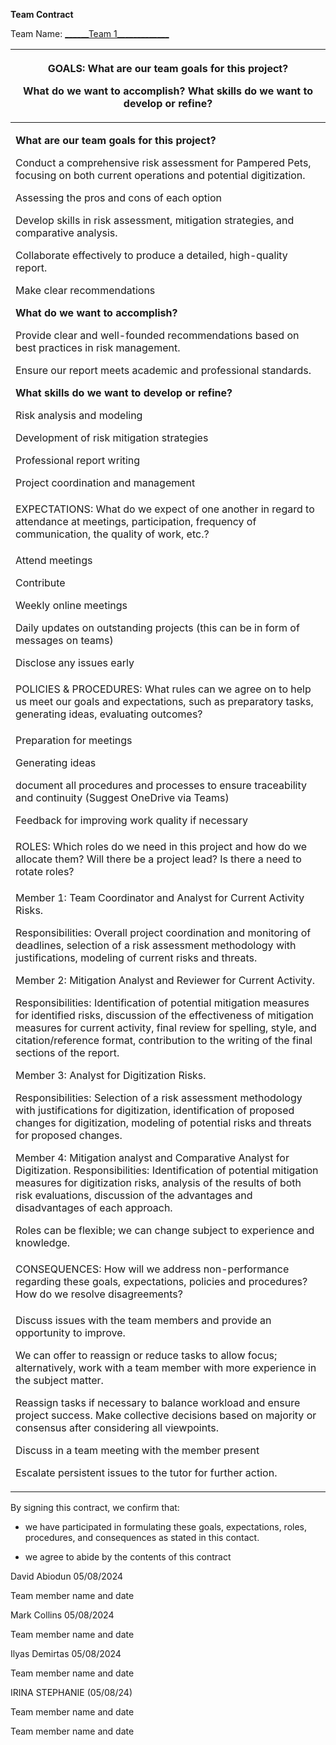 **Team Contract**

Team Name: <u>\_\_\_\_\_\_Team 1\_\_\_\_\_\_\_\_\_\_\_\_\_</u>

<table>
<colgroup>
<col style="width: 100%" />
</colgroup>
<thead>
<tr>
<th><p>GOALS: What are our team goals for this project?</p>
<p>What do we want to accomplish? What skills do we want to develop or
refine?</p></th>
</tr>
</thead>
<tbody>
<tr>
<td><p><strong>What are our team goals for this project?</strong></p>
<p>Conduct a comprehensive risk assessment for Pampered Pets, focusing
on both current operations and potential digitization.</p>
<p>Assessing the pros and cons of each option</p>
<p>Develop skills in risk assessment, mitigation strategies, and
comparative analysis.</p>
<p>Collaborate effectively to produce a detailed, high-quality
report.</p>
<p>Make clear recommendations</p>
<p><strong>What do we want to accomplish?</strong></p>
<p>Provide clear and well-founded recommendations based on best
practices in risk management.</p>
<p>Ensure our report meets academic and professional standards.</p>
<p><strong>What skills do we want to develop or refine?</strong></p>
<p>Risk analysis and modeling</p>
<p>Development of risk mitigation strategies</p>
<p>Professional report writing</p>
<p>Project coordination and management</p></td>
</tr>
<tr>
<td>EXPECTATIONS: What do we expect of one another in regard to
attendance at meetings, participation, frequency of communication, the
quality of work, etc.?</td>
</tr>
<tr>
<td><p>Attend meetings</p>
<p>Contribute</p>
<p>Weekly online meetings</p>
<p>Daily updates on outstanding projects (this can be in form of
messages on teams)</p>
<p>Disclose any issues early</p></td>
</tr>
<tr>
<td>POLICIES &amp; PROCEDURES: What rules can we agree on to help us
meet our goals and expectations, such as preparatory tasks, generating
ideas, evaluating outcomes?</td>
</tr>
<tr>
<td><p>Preparation for meetings</p>
<p>Generating ideas</p>
<p>document all procedures and processes to ensure traceability and
continuity (Suggest OneDrive via Teams)</p>
<p>Feedback for improving work quality if necessary</p></td>
</tr>
<tr>
<td>ROLES: Which roles do we need in this project and how do we allocate
them? Will there be a project lead? Is there a need to rotate
roles?</td>
</tr>
<tr>
<td><p>Member 1: Team Coordinator and Analyst for Current Activity
Risks.</p>
<p>Responsibilities: Overall project coordination and monitoring of
deadlines, selection of a risk assessment methodology with
justifications, modeling of current risks and threats.</p>
<p>Member 2: Mitigation Analyst and Reviewer for Current Activity.</p>
<p>Responsibilities: Identification of potential mitigation measures for
identified risks, discussion of the effectiveness of mitigation measures
for current activity, final review for spelling, style, and
citation/reference format, contribution to the writing of the final
sections of the report.</p>
<p>Member 3: Analyst for Digitization Risks.</p>
<p>Responsibilities: Selection of a risk assessment methodology with
justifications for digitization, identification of proposed changes for
digitization, modeling of potential risks and threats for proposed
changes.</p>
<p>Member 4: Mitigation analyst and Comparative Analyst for
Digitization. Responsibilities: Identification of potential mitigation
measures for digitization risks, analysis of the results of both risk
evaluations, discussion of the advantages and disadvantages of each
approach.</p>
<p>Roles can be flexible; we can change subject to experience and
knowledge.</p></td>
</tr>
<tr>
<td>CONSEQUENCES: How will we address non-performance regarding these
goals, expectations, policies and procedures? How do we resolve
disagreements?</td>
</tr>
<tr>
<td><p>Discuss issues with the team members and provide an opportunity
to improve.</p>
<p>We can offer to reassign or reduce tasks to allow focus;
alternatively, work with a team member with more experience in the
subject matter.</p>
<p>Reassign tasks if necessary to balance workload and ensure project
success. Make collective decisions based on majority or consensus after
considering all viewpoints.</p>
<p>Discuss in a team meeting with the member present</p>
<p>Escalate persistent issues to the tutor for further action.</p></td>
</tr>
</tbody>
</table>

By signing this contract, we confirm that:

- we have participated in formulating these goals, expectations, roles,
  procedures, and consequences as stated in this contact.

- we agree to abide by the contents of this contract

David Abiodun 05/08/2024

Team member name and date

Mark Collins 05/08/2024

Team member name and date

Ilyas Demirtas 05/08/2024

Team member name and date

IRINA STEPHANIE (05/08/24)

Team member name and date

Team member name and date
